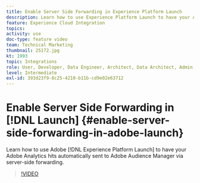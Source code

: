 ```yaml
---
title: Enable Server Side Forwarding in Experience Platform Launch
description: Learn how to use Experience Platform Launch to have your Adobe Analytics hits automatically sent to Adobe Audience Manager via server-side forwarding. 
feature: Experience Cloud Integration
topics: 
activity: use
doc-type: feature video
team: Technical Marketing
thumbnail: 25172.jpg
kt: 1993
topic: Integrations
role: User, Developer, Data Engineer, Architect, Data Architect, Admin, Leader
level: Intermediate
exl-id: 393d23f9-8c25-4210-b11b-cd9e02e63712
---
```

# Enable Server Side Forwarding in [!DNL Launch] {#enable-server-side-forwarding-in-adobe-launch}

Learn how to use Adobe [!DNL Experience Platform Launch] to have your Adobe Analytics hits automatically sent to Adobe Audience Manager via server-side forwarding.

>[!VIDEO](https://video.tv.adobe.com/v/25172?quality=12)
